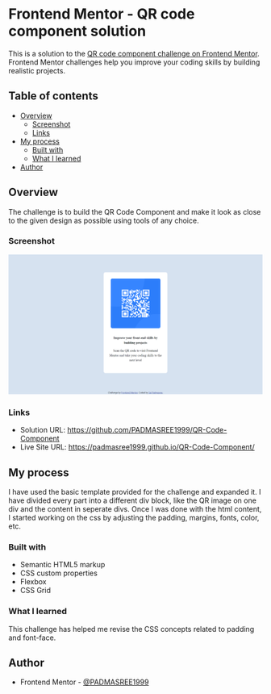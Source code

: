 # Frontend Mentor - QR code component solution

This is a solution to the [QR code component challenge on Frontend Mentor](https://www.frontendmentor.io/challenges/qr-code-component-iux_sIO_H). Frontend Mentor challenges help you improve your coding skills by building realistic projects. 

## Table of contents

- [Overview](#overview)
  - [Screenshot](#screenshot)
  - [Links](#links)
- [My process](#my-process)
  - [Built with](#built-with)
  - [What I learned](#what-i-learned)
- [Author](#author)



## Overview
The challenge is to build the QR Code Component and make it look as close to the given design as possible using tools of any choice.

### Screenshot

![](./screenshot.png)


### Links

- Solution URL: https://github.com/PADMASREE1999/QR-Code-Component
- Live Site URL: https://padmasree1999.github.io/QR-Code-Component/

## My process

I have used the basic template provided for the challenge and expanded it. I have divided every part into a different div block, like the QR image on one div and the content in seperate divs. Once I was done with the html content, I started working on the css by adjusting the padding, margins, fonts, color, etc. 


### Built with

- Semantic HTML5 markup
- CSS custom properties
- Flexbox
- CSS Grid

### What I learned

This challenge has helped me revise the CSS concepts related to padding and font-face. 




## Author

- Frontend Mentor - [@PADMASREE1999](https://www.frontendmentor.io/profile/PADMASREE1999)


